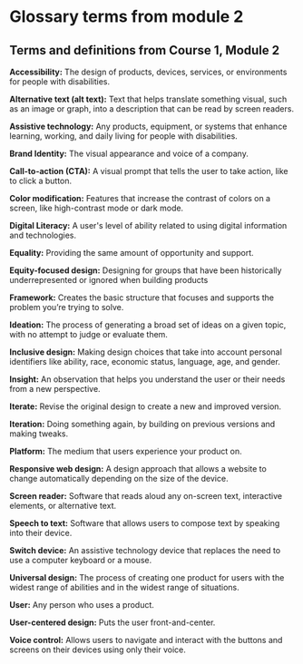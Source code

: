 # Glossary terms from module 2

## **Terms and definitions from Course 1, Module 2**

**Accessibility:** The design of products, devices, services, or environments for people with disabilities.

**Alternative text (alt text):** Text that helps translate something visual, such as an image or graph, into a description that can be read by screen readers.

**Assistive technology:** Any products, equipment, or systems that enhance learning, working, and daily living for people with disabilities.

**Brand Identity:** The visual appearance and voice of a company.

**Call-to-action (CTA):** A visual prompt that tells the user to take action, like to click a button.

**Color modification:** Features that increase the contrast of colors on a screen, like high-contrast mode or dark mode.

**Digital Literacy:** A user's level of ability related to using digital information and technologies.

**Equality:** Providing the same amount of opportunity and support.

**Equity-focused design:** Designing for groups that have been historically underrepresented or ignored when building products

**Framework:** Creates the basic structure that focuses and supports the problem you’re trying to solve.

**Ideation:** The process of generating a broad set of ideas on a given topic, with no attempt to judge or evaluate them.

**Inclusive design:** Making design choices that take into account personal identifiers like ability, race, economic status, language, age, and gender.

**Insight:** An observation that helps you understand the user or their needs from a new perspective.

**Iterate:** Revise the original design to create a new and improved version.

**Iteration:** Doing something again, by building on previous versions and making tweaks.

**Platform:** The medium that users experience your product on.

**Responsive web design:** A design approach that allows a website to change automatically depending on the size of the device.

**Screen reader:** Software that reads aloud any on-screen text, interactive elements, or alternative text.

**Speech to text:** Software that allows users to compose text by speaking into their device.

**Switch device:** An assistive technology device that replaces the need to use a computer keyboard or a mouse.

**Universal design:** The process of creating one product for users with the widest range of abilities and in the widest range of situations.

**User:** Any person who uses a product.

**User-centered design:** Puts the user front-and-center.

**Voice control:** Allows users to navigate and interact with the buttons and screens on their devices using only their voice.
